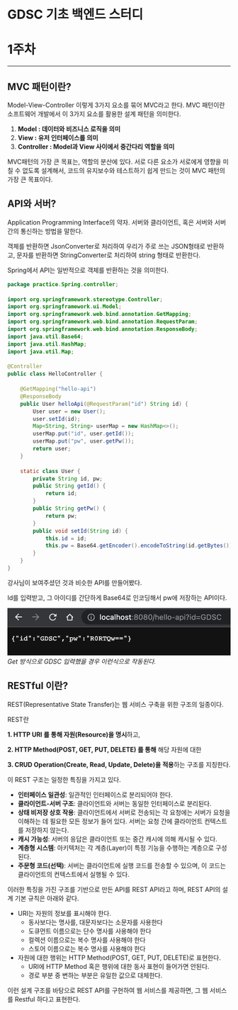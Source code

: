 # GDSC 기초 백엔드 스터디

# 1주차

---

## MVC 패턴이란?

Model-View-Controller 이렇게 3가지 요소를 묶어 MVC라고 한다. MVC 패턴이란 소프트웨어 개발에서 이 3가지 요소를 활용한 설계 패턴을 의미한다.

1. **Model : 데이터와 비즈니스 로직을 의미**
2. **View : 유저 인터페이스를 의미**
3. **Controller : Model과 View 사이에서 중간다리 역할을 의미**

MVC패턴의 가장 큰 목표는, 역할의 분산에 있다. 서로 다른 요소가 서로에게 영향을 미칠 수 없도록 설계해서, 코드의 유지보수와 테스트하기 쉽게 만드는 것이 MVC 패턴의 가장 큰 목표이다.

## API와 서버?

Application Programming Interface의 약자. 서버와 클라이언트, 혹은 서버와 서버간의 통신하는 방법을 말한다.

객체를 반환하면 JsonConverter로 처리하여 우리가 주로 쓰는 JSON형태로 반환하고, 문자를 반환하면 StringConverter로 처리하여 string 형태로 반환한다.

Spring에서 API는 일반적으로 객체를 반환하는 것을 의미한다.

```java
package practice.Spring.controller;

import org.springframework.stereotype.Controller;
import org.springframework.ui.Model;
import org.springframework.web.bind.annotation.GetMapping;
import org.springframework.web.bind.annotation.RequestParam;
import org.springframework.web.bind.annotation.ResponseBody;
import java.util.Base64;
import java.util.HashMap;
import java.util.Map;

@Controller
public class HelloController {

    @GetMapping("hello-api")
    @ResponseBody
    public User helloApi(@RequestParam("id") String id) {
        User user = new User();
        user.setId(id);
        Map<String, String> userMap = new HashMap<>();
        userMap.put("id", user.getId());
        userMap.put("pw", user.getPw());
        return user;
    }

    static class User {
        private String id, pw;
        public String getId() {
            return id;
        }
        public String getPw() {
            return pw;
        }
        public void setId(String id) {
            this.id = id;
            this.pw = Base64.getEncoder().encodeToString(id.getBytes());
        }
    }
}
```

강사님이 보여주셨던 것과 비슷한 API를 만들어봤다.

Id를 입력받고, 그 아이디를 간단하게 Base64로 인코딩해서 pw에 저장하는 API이다.

![Untitled](WIL1.png)
*Get 방식으로 GDSC 입력했을 경우 이런식으로 작동된다.*

## RESTful 이란?

REST(Representative State Transfer)는 웹 서비스 구축을 위한 구조의 일종이다. 

REST란 

**1. HTTP URI 를 통해 자원(Resource)을 명시**하고, 

**2. HTTP Method(POST, GET, PUT, DELETE) 를 통해** 해당 자원에 대한 

**3. CRUD Operation(Create, Read, Update, Delete)을 적용**하는 구조를 지칭한다.

이 REST 구조는 일정한 특징을 가지고 있다.

- **인터페이스 일관성**: 일관적인 인터페이스로 분리되어야 한다.
- **클라이언트-서버 구조**: 클라이언트와 서버는 동일한 인터페이스로 분리된다.
- **상태 비저장 상호 작용**: 클라이언트에서 서버로 전송되는 각 요청에는 서버가 요청을 이해하는 데 필요한 모든 정보가 들어 있다. 서버는 요청 간에 클라이언트 컨텍스트를 저장하지 않는다.
- **캐시 가능성**: 서버의 응답은 클라이언트 또는 중간 캐시에 의해 캐시될 수 있다.
- **계층형 시스템**: 아키텍처는 각 계층(Layer)이 특정 기능을 수행하는 계층으로 구성된다.
- **주문형 코드(선택)**: 서버는 클라이언트에 실행 코드를 전송할 수 있으며, 이 코드는 클라이언트의 컨텍스트에서 실행될 수 있다.

이러한 특징을 가진 구조를 기반으로 만든 API를 REST API라고 하며, REST API의 설계 기본 규칙은 아래와 같다.

- URI는 자원의 정보를 표시해야 한다.
    - 동사보다는 명사를, 대문자보다는 소문자를 사용한다
    - 도큐먼트 이름으로는 단수 명사를 사용해야 한다
    - 컬렉션 이름으로는 복수 명사를 사용해야 한다
    - 스토어 이름으로는 복수 명사를 사용해야 한다
- 자원에 대한 행위는 HTTP Method(POST, GET, PUT, DELETE)로 표현한다.
    - URI에 HTTP Method 혹은 행위에 대한 동사 표현이 들어가면 안된다.
    - 경로 부분 중 변하는 부분은 유일한 값으로 대체한다.

이런 설계 구조를 바탕으로 REST API를 구현하여 웹 서비스를 제공하면, 그 웹 서비스를 Restful 하다고 표현한다.

